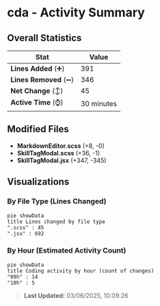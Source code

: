 # cda - Activity Summary 

## Overall Statistics

| Stat                   | Value                                                             |
| ---------------------- | ----------------------------------------------------------------- |
| **Lines Added** (➕)   | 391                                          |
| **Lines Removed** (➖) | 346                                        |
| **Net Change** (↕)    | 45                |
| **Active Time** (⌚)   | 30 minutes |


## Modified Files
- **MarkdownEditor.scss** (+8, -0)
- **SkillTagModal.scss** (+36, -1)
- **SkillTagModal.jsx** (+347, -345)

## Visualizations

### By File Type (Lines Changed)

```mermaid
pie showData
title Lines changed by file type
".scss" : 45
".jsx" : 692
```

### By Hour (Estimated Activity Count)

```mermaid
pie showData
title Coding activity by hour (count of changes)
"09h" : 14
"10h" : 5
```


> **Last Updated:** 03/06/2025, 10:09:26